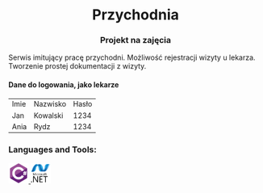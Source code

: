 <h1 align="center">Przychodnia</h1>
<h3 align="center">Projekt na zajęcia</h3>

<p align="left">
  Serwis imitujący pracę przychodni. Możliwość rejestracji wizyty u lekarza. Tworzenie prostej dokumentacji z wizyty.
</p>

<h4>Dane do logowania, jako lekarze</h4>
<table>
  <tr>
    <td>Imie</td>
    <td>Nazwisko</td>
    <td>Hasło</td>
  </tr>
    <tr>
    <td>Jan</td>
    <td>Kowalski</td>
    <td>1234</td>
  </tr>
      <tr>
    <td>Ania</td>
    <td>Rydz</td>
    <td>1234</td>
  </tr>
</table>

<h3 align="left">Languages and Tools:</h3>
<p align="left"> <a href="https://www.w3schools.com/cs/" target="_blank" rel="noreferrer"> <img src="https://raw.githubusercontent.com/devicons/devicon/master/icons/csharp/csharp-original.svg" alt="csharp" width="40" height="40"/> </a> <a href="https://dotnet.microsoft.com/" target="_blank" rel="noreferrer"> <img src="https://raw.githubusercontent.com/devicons/devicon/master/icons/dot-net/dot-net-original-wordmark.svg" alt="dotnet" width="40" height="40"/> </a> </p>
